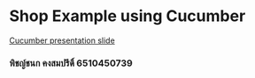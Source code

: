 # Shop Example using Cucumber

[Cucumber presentation slide](https://github.com/ladyusa/cucumber-atm/blob/master/cucumber.pdf)

### พิชญ์ชนก คงสมปรีดิ์ 6510450739

